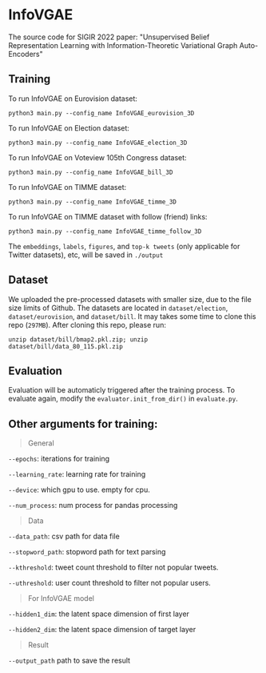 # InfoVGAE
The source code for SIGIR 2022 paper: "Unsupervised Belief Representation Learning with Information-Theoretic Variational Graph Auto-Encoders"

## Training

To run InfoVGAE on Eurovision dataset:

```
python3 main.py --config_name InfoVGAE_eurovision_3D
```

To run InfoVGAE on Election dataset:

```
python3 main.py --config_name InfoVGAE_election_3D
```

To run InfoVGAE on Voteview 105th Congress dataset:
```
python3 main.py --config_name InfoVGAE_bill_3D
```

To run InfoVGAE on TIMME dataset:
```
python3 main.py --config_name InfoVGAE_timme_3D
```

To run InfoVGAE on TIMME dataset with follow (friend) links:
```
python3 main.py --config_name InfoVGAE_timme_follow_3D
```

The `embeddings`, `labels`, `figures`, and `top-k tweets` (only applicable for Twitter datasets), etc, will be saved in `./output`

## Dataset

We uploaded the pre-processed datasets with smaller size, due to the file size limits of Github. The datasets are located in `dataset/election`, `dataset/eurovision`, and `dataset/bill`. It may takes some time to clone this repo (`297MB`). After cloning this repo, please run:

```
unzip dataset/bill/bmap2.pkl.zip; unzip dataset/bill/data_80_115.pkl.zip
```

## Evaluation

Evaluation will be automaticly triggered after the training process. To evaluate again, modify the `evaluator.init_from_dir()` in `evaluate.py`.

## Other arguments for training:

> General

`--epochs`: iterations for training

`--learning_rate`: learning rate for training

`--device`: which gpu to use. empty for cpu.

`--num_process`: num process for pandas processing

> Data

`--data_path`: csv path for data file

`--stopword_path`: stopword path for text parsing

`--kthreshold`: tweet count threshold to filter not popular tweets.

`--uthreshold`: user count threshold to filter not popular users.

> For InfoVGAE model

`--hidden1_dim`: the latent space dimension of first layer

`--hidden2_dim`: the latent space dimension of target layer

> Result

`--output_path` path to save the result
